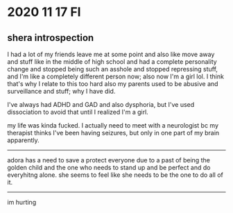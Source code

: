 # 2020 11 17 FI
## shera introspection


I had a lot of my friends leave me at some point and also like move away and stuff like in the middle of high school and had a complete personality change and stopped being such an asshole and stopped repressing stuff, and I'm like a completely different person now; also now I'm a girl lol. I think that's why I relate to this too hard also my parents used to be abusive and surveillance and stuff; why I have did.

I've always had ADHD and GAD and also dysphoria, but I've used dissociation to avoid that until I realized I'm a girl.

my life was kinda fucked. I actually need to meet with a neurologist bc my therapist thinks I've been having seizures, but only in one part of my brain apparently.

---

adora has a need  to save a protect everyone due to a past of being the golden child and the one who needs to stand up and be perfect and do everyhitng alone. she seems to feel like she needs to be the one to do all of it.


---

im hurting
